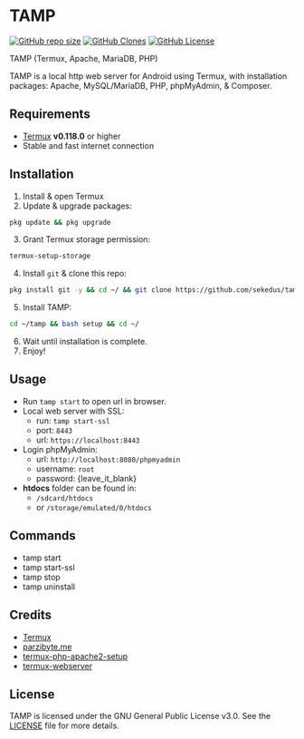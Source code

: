 # TAMP

[![GitHub repo size](https://img.shields.io/github/repo-size/sekedus/tamp?label=Size)](https://github.com/sekedus/tamp) [![GitHub Clones](https://img.shields.io/badge/dynamic/json?color=success&label=Clone&query=count&url=https://gist.githubusercontent.com/sekedus/0f5fd62474258fa66560be80b6bf9904/raw/clone.json)](https://github.com/MShawon/github-clone-count-badge) [![GitHub License](https://img.shields.io/github/license/sekedus/tamp?label=License)](https://github.com/sekedus/tamp/blob/main/LICENSE)

TAMP (Termux, Apache, MariaDB, PHP)

TAMP is a local http web server for Android using Termux, with installation packages: Apache, MySQL/MariaDB, PHP, phpMyAdmin, & Composer.

## Requirements

- [Termux](https://github.com/termux/termux-app/releases/latest) **v0.118.0** or higher
- Stable and fast internet connection

## Installation

1. Install & open Termux
2. Update & upgrade packages: 
```bash
pkg update && pkg upgrade
```
3. Grant Termux storage permission: 
```bash
termux-setup-storage
```
4. Install `git` & clone this repo: 
```bash
pkg install git -y && cd ~/ && git clone https://github.com/sekedus/tamp.git
```
5. Install TAMP: 
```bash
cd ~/tamp && bash setup && cd ~/
```
6. Wait until installation is complete.
7. Enjoy!

## Usage

- Run `tamp start` to open url in browser.
- Local web server with SSL:
  * run: `tamp start-ssl`
  * port: `8443`
  * url: `https://localhost:8443`
- Login phpMyAdmin:
  * url: `http://localhost:8080/phpmyadmin`
  * username: `root`
  * password: {leave_it_blank}
- **htdocs** folder can be found in:
  * `/sdcard/htdocs`
  * or `/storage/emulated/0/htdocs`

## Commands

- tamp start
- tamp start-ssl
- tamp stop
- tamp uninstall

## Credits

- [Termux](https://github.com/termux/termux-app)
- [parzibyte.me](https://parzibyte.me/blog/en/2019/04/28/install-apache-php-7-android-termux/)
- [termux-php-apache2-setup](https://github.com/gungunpriatna/termux-php-apache2-setup)
- [termux-webserver](https://github.com/HadiKhoirudin/termux-webserver)

## License

TAMP is licensed under the GNU General Public License v3.0. See the [LICENSE](https://github.com/sekedus/tamp/blob/main/LICENSE) file for more details.
